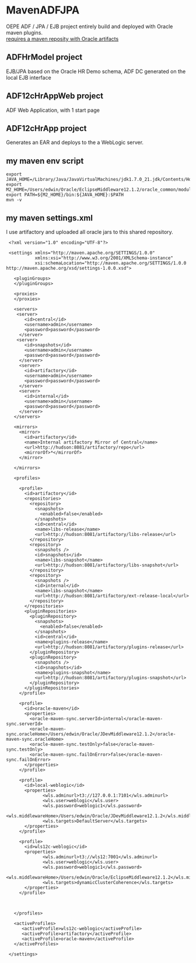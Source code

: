 MavenADFJPA
===========

OEPE ADF / JPA / EJB project entirely build and deployed with Oracle maven plugins.  
[requires a maven reposity with Oracle artifacts](http://docs.oracle.com/middleware/1212/core/MAVEN/config_maven.htm#MAVEN8853) 


ADFHrModel project
------------------

EJB/JPA based on the Oracle HR Demo schema, ADF DC generated on the local EJB interface


ADF12cHrAppWeb project
----------------------

ADF Web Application, with 1 start page


ADF12cHrApp  project
--------------------

Generates an EAR and deploys to the a WebLogic server. 

 
my maven env script
-------------------

    export JAVA_HOME=/Library/Java/JavaVirtualMachines/jdk1.7.0_21.jdk/Contents/Home/jre                
    export M2_HOME=/Users/edwin/Oracle/EclipseMiddleware12.1.2/oracle_common/modules/org.apache.maven_3.0.4
    export PATH=${M2_HOME}/bin:${JAVA_HOME}:$PATH                                                       
    mvn -v


my maven settings.xml
---------------------

I use artifactory and uploaded all oracle jars to this shared repository.



     <?xml version="1.0" encoding="UTF-8"?>
     
     <settings xmlns="http://maven.apache.org/SETTINGS/1.0.0" 
               xmlns:xsi="http://www.w3.org/2001/XMLSchema-instance" 
               xsi:schemaLocation="http://maven.apache.org/SETTINGS/1.0.0 http://maven.apache.org/xsd/settings-1.0.0.xsd">
     
       <pluginGroups>
       </pluginGroups>
     
       <proxies>
       </proxies>
     
       <servers>
       	<server>
           <id>central</id>
           <username>admin</username>
           <password>password</password>
         </server>
       	<server>
           <id>snapshots</id>
           <username>admin</username>
           <password>password</password>
         </server>
         <server>
           <id>artifactory</id>
           <username>admin</username>
           <password>password</password>
         </server>
         <server>
           <id>internal</id>
           <username>admin</username>
           <password>password</password>
         </server>
       </servers>
     
       <mirrors>
         <mirror>
           <id>artifactory</id>
           <name>Internal artifactory Mirror of Central</name>
           <url>http://hudson:8081/artifactory/repo</url>
           <mirrorOf>*</mirrorOf>
         </mirror>
         
       </mirrors>
       
       <profiles>
     
         <profile>
           <id>artifactory</id>
           <repositories>
             <repository>
               <snapshots>
                 <enabled>false</enabled>
               </snapshots>
               <id>central</id>
               <name>libs-release</name>
               <url>http://hudson:8081/artifactory/libs-release</url>
             </repository>
             <repository>
               <snapshots />
               <id>snapshots</id>
               <name>libs-snapshot</name>
               <url>http://hudson:8081/artifactory/libs-snapshot</url>
             </repository>
             <repository>
               <snapshots />
               <id>internal</id>
               <name>libs-snapshot</name>
               <url>http://hudson:8081/artifactory/ext-release-local</url>
             </repository>
           </repositories>
           <pluginRepositories>
             <pluginRepository>
               <snapshots>
                 <enabled>false</enabled>
               </snapshots>
               <id>central</id>
               <name>plugins-release</name>
               <url>http://hudson:8081/artifactory/plugins-release</url>
             </pluginRepository>
             <pluginRepository>
               <snapshots />
               <id>snapshots</id>
               <name>plugins-snapshot</name>
               <url>http://hudson:8081/artifactory/plugins-snapshot</url>
             </pluginRepository>
           </pluginRepositories>
         </profile>
     
         <profile>
           <id>oracle-maven</id>
           <properties>
             <oracle-maven-sync.serverId>internal</oracle-maven-sync.serverId>
             <oracle-maven-sync.oracleHome>/Users/edwin/Oracle/JDevMiddleware12.1.2</oracle-maven-sync.oracleHome>
             <oracle-maven-sync.testOnly>false</oracle-maven-sync.testOnly>
             <oracle-maven-sync.failOnError>false</oracle-maven-sync.failOnError>
           </properties>      
         </profile>  
     
         <profile>
           <id>local-weblogic</id>
           <properties>
                  <wls.adminurl>t3://127.0.0.1:7101</wls.adminurl>
                  <wls.user>weblogic</wls.user>
                  <wls.password>weblogic1</wls.password>
                  <wls.middlewareHome>/Users/edwin/Oracle/JDevMiddleware12.1.2</wls.middlewareHome>
                  <wls.targets>DefaultServer</wls.targets>
           </properties>
         </profile>      
         
         <profile>
           <id>wls12c-weblogic</id>
           <properties>
                  <wls.adminurl>t3://wls12:7001</wls.adminurl>
                  <wls.user>weblogic</wls.user>
                  <wls.password>weblogic1</wls.password>
                  <wls.middlewareHome>/Users/edwin/Oracle/EclipseMiddleware12.1.2</wls.middlewareHome>
                  <wls.targets>dynamicClusterCoherence</wls.targets>
           </properties>
         </profile>      
      
     
         
       </profiles>
         
       <activeProfiles>
          <activeProfile>wls12c-weblogic</activeProfile>
          <activeProfile>artifactory</activeProfile>
          <activeProfile>oracle-maven</activeProfile>
       </activeProfiles>
     
     </settings>
     